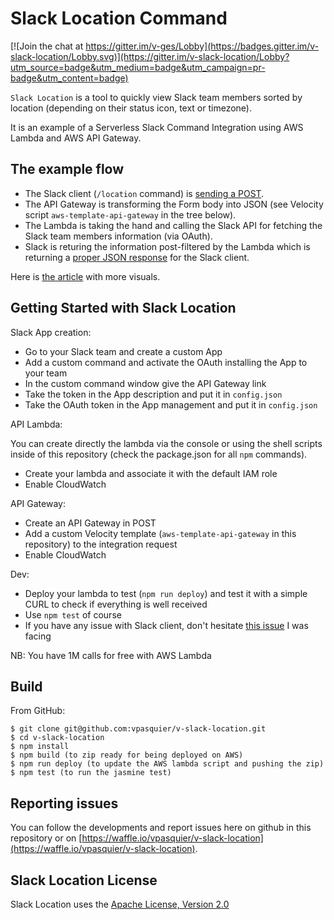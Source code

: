 # Slack Location Command

[![Join the chat at https://gitter.im/v-ges/Lobby](https://badges.gitter.im/v-slack-location/Lobby.svg)](https://gitter.im/v-slack-location/Lobby?utm_source=badge&utm_medium=badge&utm_campaign=pr-badge&utm_content=badge)

`Slack Location` is a tool to quickly view Slack team members sorted by location (depending on their status icon, text or timezone).

It is an example of a Serverless Slack Command Integration using AWS Lambda and AWS API Gateway.

## The example flow

- The Slack client (`/location` command) is [sending a POST](https://api.slack.com/slash-commands#how_do_commands_work).
- The API Gateway is transforming the Form body into JSON (see Velocity script `aws-template-api-gateway` in the tree below).
- The Lambda is taking the hand and calling the Slack API for fetching the Slack team members information (via OAuth).
- Slack is returing the information post-filtered by the Lambda which is returning a [proper JSON response](https://api.slack.com/slash-commands#responding_to_a_command) for the Slack client.

Here is [the article](https://medium.com/@vladimir.pasquier/how-to-aws-lambda-and-slack-app-dea65d13b867) with more visuals.

## Getting Started with Slack Location

Slack App creation:

- Go to your Slack team and create a custom App
- Add a custom command and activate the OAuth installing the App to your team
- In the custom command window give the API Gateway link
- Take the token in the App description and put it in `config.json`
- Take the OAuth token in the App management and put it in `config.json`

API Lambda:

You can create directly the lambda via the console or using the shell scripts inside of this repository (check the package.json for all `npm` commands).

- Create your lambda and associate it with the default IAM role
- Enable CloudWatch

API Gateway:

- Create an API Gateway in POST
- Add a custom Velocity template (`aws-template-api-gateway` in this repository) to the integration request
- Enable CloudWatch

Dev:

- Deploy your lambda to test (`npm run deploy`) and test it with a simple CURL to check if everything is well received
- Use `npm test` of course
- If you have any issue with Slack client, don't hesitate [this issue](https://stackoverflow.com/questions/45739710/custom-slack-command-with-aws-api-gateway-500-service-error) I was facing

NB: You have 1M calls for free with AWS Lambda

## Build

From GitHub:

```
$ git clone git@github.com:vpasquier/v-slack-location.git
$ cd v-slack-location
$ npm install
$ npm build (to zip ready for being deployed on AWS)
$ npm run deploy (to update the AWS lambda script and pushing the zip)
$ npm test (to run the jasmine test)
```

## Reporting issues

You can follow the developments and report issues here on github in this repository or on [https://waffle.io/vpasquier/v-slack-location](https://waffle.io/vpasquier/v-slack-location).

## Slack Location License

Slack Location  uses the [Apache License, Version 2.0](https://www.apache.org/licenses/LICENSE-2.0.html)
